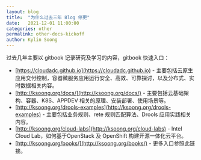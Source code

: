 ```yaml
---
layout: blog
title:  "为什么过去三年 Blog 停更"
date:   2021-12-01 11:00:00
categories: other
permalink: other-docs-kickoff
author: Kylin Soong
---
```


过去几年主要以 gitbook 记录研究及学习的内容，gitbook 快速入口：

* [https://cloudadc.github.io](https://cloudadc.github.io) - 主要包括云原生应用交付控制，容器微服务应用运行安全、高效、可靠探讨，以及分布式、实时数据相关内容。
* [http://ksoong.org/docs/](http://ksoong.org/docs/) - 主要包括云基础架构、容器、K8S、APPDEV 相关的原理、安装部署、使用场景等。
* [http://ksoong.org/drools-examples](http://ksoong.org/drools-examples) - 主要包括业务规则、rete 规则匹配算法、Drools 应用实践相关内容。
* [http://ksoong.org/cloud-labs](http://ksoong.org/cloud-labs) - Intel Cloud Lab，如何基于OpenStack 及 OpenShift 构建开源一体化云平台。
* [http://ksoong.org/books/](http://ksoong.org/books/) - 更多入口参照此链接。


